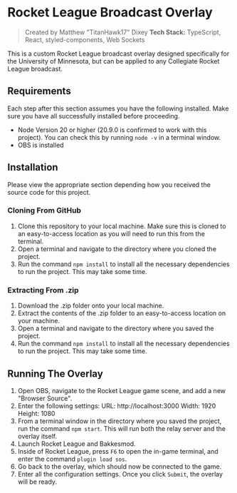 # Rocket League Broadcast Overlay

> Created by Matthew "TitanHawk17" Dixey
> **Tech Stack:** TypeScript, React, styled-components, Web Sockets

This is a custom Rocket League broadcast overlay designed specifically for the University of Minnesota, but can be applied to any Collegiate Rocket League broadcast.

## Requirements

Each step after this section assumes you have the following installed. Make sure you have all successfully installed before proceeding.

- Node Version 20 or higher (20.9.0 is confirmed to work with this project). You can check this by running `node -v` in a terminal window.
- OBS is installed

## Installation

Please view the appropriate section depending how you received the source code for this project.

### Cloning From GitHub

1. Clone this repository to your local machine. Make sure this is cloned to an easy-to-access location as you will need to run this from the terminal.
2. Open a terminal and navigate to the directory where you cloned the project.
3. Run the command `npm install` to install all the necessary dependencies to run the project. This may take some time.

### Extracting From .zip

1. Download the .zip folder onto your local machine.
2. Extract the contents of the .zip folder to an easy-to-access location on your machine.
3. Open a terminal and navigate to the directory where you saved the project.
4. Run the command `npm install` to install all the necessary dependencies to run the project. This may take some time.

## Running The Overlay

1. Open OBS, navigate to the Rocket League game scene, and add a new "Browser Source".
2. Enter the following settings:
   URL: http://localhost:3000
   Width: 1920
   Height: 1080
3. From a terminal window in the directory where you saved the project, run the command `npm start`. This will run both the relay server and the overlay itself.
4. Launch Rocket League and Bakkesmod.
5. Inside of Rocket League, press `F6` to open the in-game terminal, and enter the command `plugin load sos`.
6. Go back to the overlay, which should now be connected to the game.
7. Enter all the configuration settings. Once you click `Submit`, the overlay will be ready.
